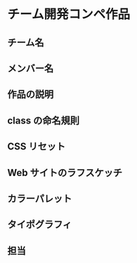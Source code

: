 # チーム開発コンペ作品

## チーム名

## メンバー名

## 作品の説明

## class の命名規則

## CSS リセット

## Web サイトのラフスケッチ

## カラーパレット

## タイポグラフィ

## 担当
